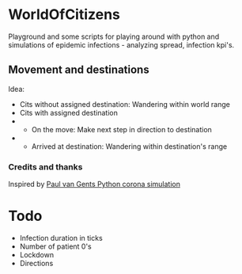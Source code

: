 # WorldOfCitizens
Playground and some scripts for playing around with python and simulations of epidemic infections - analyzing spread, infection kpi's.

## Movement and destinations

Idea:

* Cits without assigned destination: Wandering within world range
* Cits with assigned destination
* * On the move: Make next step in direction to destination
* * Arrived at destination: Wandering within destination's range

### Credits and thanks
Inspired by [Paul van Gents Python corona simulation](https://github.com/paulvangentcom/python_corona_simulation)

# Todo
* Infection duration in ticks
* Number of patient 0's
* Lockdown
* Directions
